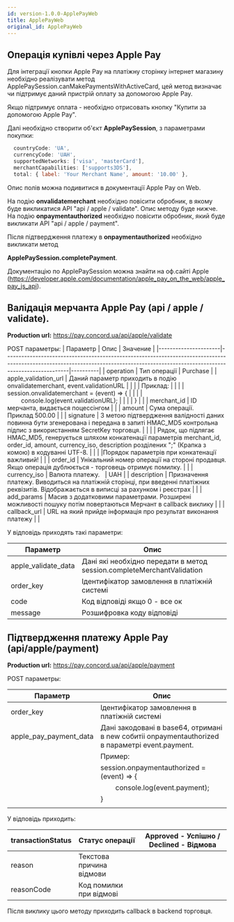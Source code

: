 ```yaml
---
id: version-1.0.0-ApplePayWeb
title: ApplePayWeb
original_id: ApplePayWeb
---
```

## Операція купівлі через Apple Pay

Для інтеграції кнопки Apple Pay на платіжну сторінку інтернет магазину необхідно реалізувати метод ApplePaySession.canMakePaymentsWithActiveCard, цей метод визначає чи підтримує даний пристрій оплату за допомогою Apple Pay.

Якщо підтримує оплата - необхідно отрисовать кнопку "Купити за допомогою Apple Pay".

Далі необхідно створити об'єкт **ApplePaySession**, з параметрами покупки:

``` js
  countryCode: 'UA',
  currencyCode: 'UAH',
  supportedNetworks: ['visa', 'masterCard'],
  merchantCapabilities: ['supports3DS'],
  total: { label: 'Your Merchant Name', amount: '10.00' },

```
Опис полів можна подивитися в документації Apple Pay on Web.

На подію **onvalidatemerchant** необхідно повісити обробник, в якому буде викликатися API "api / apple / validate". Опис методу буде нижче.
На подію **onpaymentauthorized** необхідно повісити обробник, який буде викликати API "api / apple / payment".


Після підтвердження платежу в **onpaymentauthorized** необхідно викликати метод

**ApplePaySession.completePayment**.


Документацію по ApplePaySession можна знайти на оф.сайті Apple (https://developer.apple.com/documentation/apple_pay_on_the_web/apple_pay_js_api).

## Валідація мерчанта Apple Pay (api / apple / validate).
 
 **Production url:** https://pay.concord.ua/api/apple/validate
 
 POST параметры:
 | Параметр             | Опис                                                                                                                                                                       | Значение |
 |----------------------|-----------------------------------------------------------------------------------------------------------------------------------------------------------------------------------|----------|
 | operation            | Тип операції                                                                                                                                                                      | Purchase |
 | apple_validation_url | Даний параметр приходить в подію onvalidatemerchant, event.validationURL                                                                                                        |          |
 |                      | Приклад:                                                                                                                                                                           |          |
 |                      | session.onvalidatemerchant = (event) => {                                                                                                                                         |          |
 |                      |         console.log(event.validationURL);                                                                                                                                         |          |
 |                      | }                                                                                                                                                                                 |          |
 | merchant_id          | ID мерчанта, видається поцесcінгом                                                                                                                                                 |          |
 | amount               | Сума операції. Приклад 500.00                                                                                                                                                     |          |
 | signature            | З метою підтвердження валідності даних повинна бути згенерована і передана в запиті HMAC_MD5 контрольна підпис з використанням SecretKey торговця.                          |          |
 |                      | Рядок, що підлягає HMAC_MD5, генерується шляхом конкатенації параметрів merchant_id, order_id, amount, currency_iso, description розділених ";" (Крапка з комою) в кодуванні UTF-8. |          |
 |                      |Порядок параметрів при конкатенації важливий!                                                                                                                                        |          |
 | order_id             | Унікальний номер операції на стороні продавця. Якщо операція дублюється - торговець отримує помилку.                                                                              |          |
 | currency_iso         | Валюта платежу.                                                                                                                                                                   | UAH      |
 | description          | Призначення платежу. Виводиться на платіжній сторінці, при введенні платіжних реквізитів. Відображається в виписці за рахунком і реєстрах                                                   |          |
 | add_params           | Масив з додатковими параметрами. Розширені можливості пошуку потім повертаються Мерчант в callback виклику                                                                     |          |
 | callback_url         | URL на який прийде інформація про результат виконання платежу                                                                                                                  |          |
 

У відповідь приходять такі параметри:

| Параметр            | Опис                                                                       |
|---------------------|--------------------------------------------------------------------------------|
| apple_validate_data | Дані які необхідно передати в метод session.completeMerchantValidation |
| order_key           | Ідентифікатор замовлення в платіжній системі                                      |
| code                | Код відповіді якщо 0 - все ок                                                     |
| message             | Розшифровка коду відповіді                                                        |


## Підтвердження платежу Apple Pay (api/apple/payment)

**Production url:**   https://pay.concord.ua/api/apple/payment

POST параметры:

| Параметр               | Опис                                                                                               |
|------------------------|---------------------------------------------------------------------------------------------------------|
| order_key              | Ідентифікатор замовлення в платіжній системі                                                               |
| apple_pay_payment_data | Дані закодовані в base64, отримані в new собитіі onpaymentauthorized в параметрі event.payment. |
|                        | Пример:                                                                                                 |
|                        | session.onpaymentauthorized = (event) => {                                                              |
|                        |         console.log(event.payment);                                                                     |
|                        | }                                                                                                       |
|                        |                                                                                                         |

У відповідь приходить:

| transactionStatus | Cтатус операції         | Approved - Успішно / Declined - Відмова  |
|-------------------|--------------------------|--------------------|
| reason            | Текстова причина відмови |                    |
| reasonCode        | Код помилки при відмові    |                    |

Після виклику цього методу приходить callback в backend торговця.